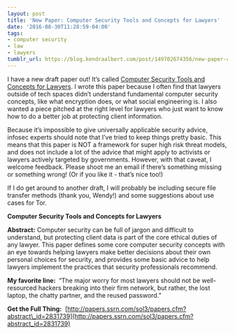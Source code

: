```yaml
---
layout: post
title: 'New Paper: Computer Security Tools and Concepts for Lawyers'
date: '2016-08-30T11:28:59-04:00'
tags:
- computer security
- law
- lawyers
tumblr_url: https://blog.kendraalbert.com/post/149702674356/new-paper-computer-security-tools-and-concepts
---
```

I have a new draft paper out! It’s called [Computer Security Tools and Concepts for Lawyers](http://papers.ssrn.com/sol3/papers.cfm?abstract_id=2831739). I wrote this paper because I often find that lawyers outside of tech spaces didn’t understand fundamental computer security concepts, like what encryption does, or what social engineering is. I also wanted a piece pitched at the right level for lawyers who just want to know how to do a better job at protecting client information.&nbsp;

Because it’s impossible to give universally applicable security advice, infosec experts should note that I’ve tried to keep things pretty basic.&nbsp;This means that this paper is NOT a framework for super high risk threat models, and does not include a lot of the advice that might apply to activists or lawyers actively targeted by governments. However, with that caveat, I welcome feedback. Please shoot me an email if there’s something missing or something wrong! (Or if you like it - that’s nice too!)

If I do get around to another draft, I will probably be including secure file transfer methods (thank you, Wendy!) and some suggestions about use cases for Tor.

<!-- more -->

**Computer Security Tools and Concepts for Lawyers**

**Abstract:** Computer security can be full of jargon and difficult to understand, but protecting client data is part of the core ethical duties of any lawyer. This paper defines some core computer security concepts with an eye towards helping lawyers make better decisions about their own personal choices for security, and provides some basic advice to help lawyers implement the practices that security professionals recommend.

**My favorite line:&nbsp;** “The major worry for most lawyers should not be well-resourced hackers breaking into their firm network, but rather, the lost laptop, the chatty partner, and the reused password.”

**Get the Full Thing:** &nbsp;[http://papers.ssrn.com/sol3/papers.cfm?abstract\_id=2831739](http://papers.ssrn.com/sol3/papers.cfm?abstract_id=2831739)

